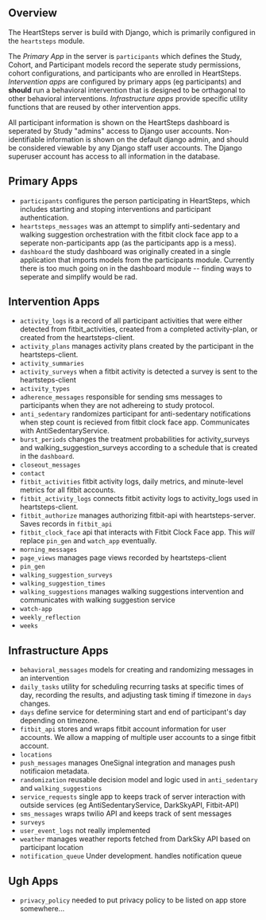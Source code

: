 ## Overview
The HeartSteps server is build with Django, which is primarily configured in the `heartsteps` module.

The *Primary App* in the server is `participants` which defines the Study, Cohort, and Participant models record the seperate study permissions, cohort configurations, and participants who are enrolled in HeartSteps. *Intervention apps* are configured by primary apps (eg participants) and **should** run a behavioral intervention that is designed to be orthagonal to other behavioral interventions. *Infrastructure apps* provide specific utility functions that are reused by other intervention apps.

All participant information is shown on the HeartSteps dashboard is seperated by Study "admins" access to Django user accounts. Non-identifiable information is shown on the default django admin, and should be considered viewable by any Django staff user accounts. The Django superuser account has access to all information in the database.

## Primary Apps
* `participants` configures the person participating in HeartSteps, which includes starting and stoping interventions and participant authentication.
* `heartsteps_messages` was an attempt to simplify anti-sedentary and walking suggestion orchestration with the fitbit clock face app to a seperate non-participants app (as the participants app is a mess).
* `dashboard` the study dashboard was originally created in a single application that imports models from the participants module. Currently there is too much going on in the dashboard module -- finding ways to seperate and simplify would be rad.

## Intervention Apps
* `activity_logs` is a record of all participant activities that were either detected from fitbit_activities, created from a completed activity-plan, or created from the heartsteps-client.
* `activity_plans` manages activity plans created by the participant in the heartsteps-client.
* `activity_summaries`
* `activity_surveys` when a fitbit activity is detected a survey is sent to the heartsteps-client
* `activity_types`
* `adherence_messages` responsible for sending sms messages to participants when they are not adhereing to study protocol.
* `anti_sedentary` randomizes participant for anti-sedentary notifications when step count is recieved from fitbit clock face app. Communicates with AntiSedentaryService.
* `burst_periods` changes the treatment probabilities for activity_surveys and walking_suggestion_surveys according to a schedule that is created in the `dashboard`.
* `closeout_messages`
* `contact`
* `fitbit_activities` fitbit activity logs, daily metrics, and minute-level metrics for all fitbit accounts.
* `fitbit_activity_logs` connects fitbit activity logs to activity_logs used in heartsteps-client. 
* `fitbit_authorize` manages authorizing fitbit-api with heartsteps-server. Saves records in `fitbit_api`
* `fitbit_clock_face` api that interacts with Fitbit Clock Face app. This *will* replace `pin_gen` and `watch_app` eventually.
* `morning_messages`
* `page_views` manages page views recorded by heartsteps-client
* `pin_gen`
* `walking_suggestion_surveys`
* `walking_suggestion_times`
* `walking_suggestions` manages walking suggestions intervention and communicates with walking suggestion service
* `watch-app`
* `weekly_reflection`
* `weeks`

## Infrastructure Apps
* `behavioral_messages` models for creating and randomizing messages in an intervention
* `daily_tasks` utility for scheduling recurring tasks at specific times of day, recording the results, and adjusting task timing if timezone in `days` changes.
* `days` define service for determining start and end of participant's day depending on timezone.
* `fitbit_api` stores and wraps fitbit account information for user accounts. We allow a mapping of multiple user accounts to a singe fitbit account.
* `locations`
* `push_messages` manages OneSignal integration and manages push notificaion metadata.
* `randomization` reusable decision model and logic used in `anti_sedentary` and `walking_suggestions`
* `service_requests` single app to keeps track of server interaction with outside services (eg AntiSedentaryService, DarkSkyAPI, Fitbit-API)
* `sms_messages` wraps twilio API and keeps track of sent messages
* `surveys`
* `user_event_logs` not really implemented
* `weather` manages weather reports fetched from DarkSky API based on participant location
* `notification_queue` Under development. handles notification queue

## Ugh Apps
* `privacy_policy` needed to put privacy policy to be listed on app store somewhere...
